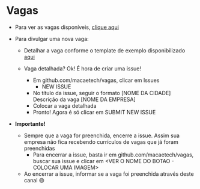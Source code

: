 # Vagas

* Para ver as vagas disponíveis, [clique aqui](https://github.com/macaetech/vagas/issues)

* Para divulgar uma nova vaga:

  * Detalhar a vaga conforme o template de exemplo disponibilizado [aqui](https://github.com/MacaeTech/vagas/blob/master/template.md)
    
  * Vaga detalhada? Ok! É hora de criar uma issue!
    * Em github.com/macaetech/vagas, clicar em Issues
      * NEW ISSUE <COLOCAR UMA IMAGEM>
    * No título da issue, seguir o formato [NOME DA CIDADE] Descrição da vaga [NOME DA EMPRESA]
    * Colocar a vaga detalhada 
    * Pronto! Agora é só clicar em SUBMIT NEW ISSUE <COLOCAR UMA IMAGEM>
 
* **Importante!**
  * Sempre que a vaga for preenchida, encerre a issue. Assim sua empresa não fica recebendo currículos de vagas que já foram preenchidas
    * Para encerrar a issue, basta ir em github.com/macaetech/vagas, buscar sua issue e clicar em <VER O NOME DO BOTAO - COLOCAR UMA IMAGEM>
  * Ao encerrar a issue, informar se a vaga foi preenchida através deste canal 😄 
    
    
    

